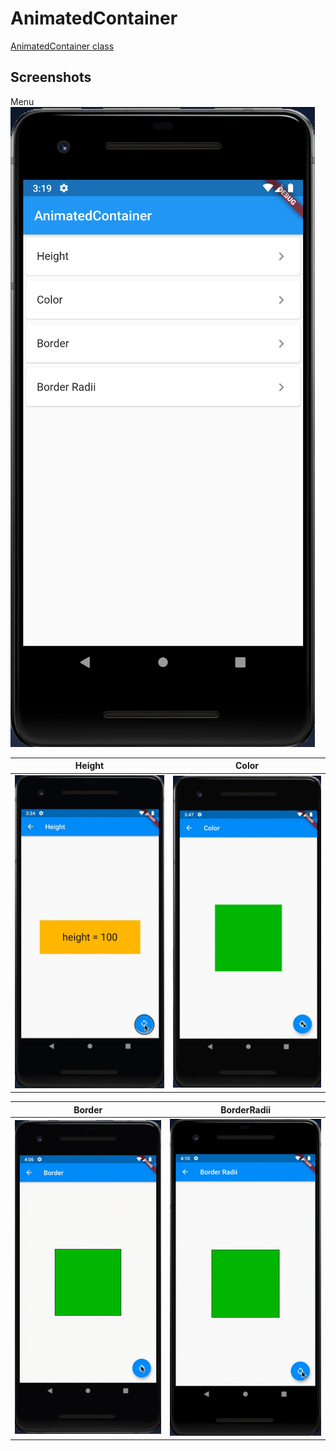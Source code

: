 # AnimatedContainer

[AnimatedContainer class](https://api.flutter.dev/flutter/widgets/AnimatedContainer-class.html)

## Screenshots

Menu
![Menu](screenshots/Menu.png)

|Height|Color|
|-|-|
|![Height](screenshots/gif/Height.gif)|![Color](screenshots/gif/Color.gif)|

|Border|BorderRadii|
|-|-|
|![Border](screenshots/gif/Border.gif)|![BorderRadii](screenshots/gif/BorderRadii.gif)|
